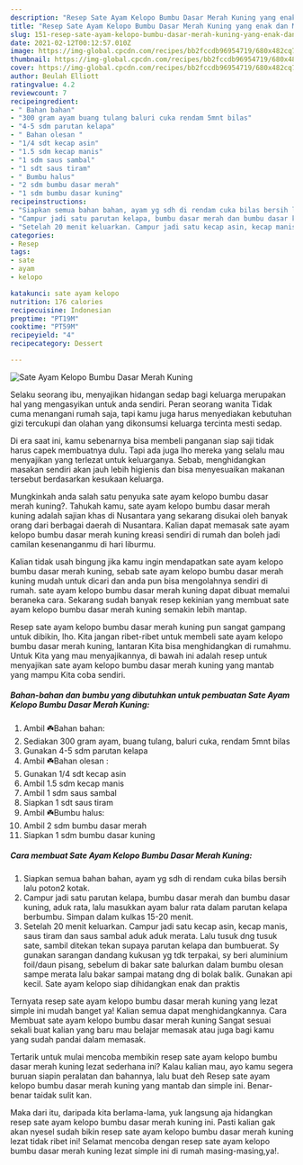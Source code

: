 ```yaml
---
description: "Resep Sate Ayam Kelopo Bumbu Dasar Merah Kuning yang enak dan Mudah Dibuat"
title: "Resep Sate Ayam Kelopo Bumbu Dasar Merah Kuning yang enak dan Mudah Dibuat"
slug: 151-resep-sate-ayam-kelopo-bumbu-dasar-merah-kuning-yang-enak-dan-mudah-dibuat
date: 2021-02-12T00:12:57.010Z
image: https://img-global.cpcdn.com/recipes/bb2fccdb96954719/680x482cq70/sate-ayam-kelopo-bumbu-dasar-merah-kuning-foto-resep-utama.jpg
thumbnail: https://img-global.cpcdn.com/recipes/bb2fccdb96954719/680x482cq70/sate-ayam-kelopo-bumbu-dasar-merah-kuning-foto-resep-utama.jpg
cover: https://img-global.cpcdn.com/recipes/bb2fccdb96954719/680x482cq70/sate-ayam-kelopo-bumbu-dasar-merah-kuning-foto-resep-utama.jpg
author: Beulah Elliott
ratingvalue: 4.2
reviewcount: 7
recipeingredient:
- " Bahan bahan"
- "300 gram ayam buang tulang baluri cuka rendam 5mnt bilas"
- "4-5 sdm parutan kelapa"
- " Bahan olesan "
- "1/4 sdt kecap asin"
- "1.5 sdm kecap manis"
- "1 sdm saus sambal"
- "1 sdt saus tiram"
- " Bumbu halus"
- "2 sdm bumbu dasar merah"
- "1 sdm bumbu dasar kuning"
recipeinstructions:
- "Siapkan semua bahan bahan, ayam yg sdh di rendam cuka bilas bersih lalu poton2 kotak."
- "Campur jadi satu parutan kelapa, bumbu dasar merah dan bumbu dasar kuning, aduk rata, lalu masukkan ayam balur rata dalam parutan kelapa berbumbu. Simpan dalam kulkas 15-20 menit."
- "Setelah 20 menit keluarkan. Campur jadi satu kecap asin, kecap manis, saus tiram dan saus sambal aduk aduk merata. Lalu tusuk dng tusuk sate, sambil ditekan tekan supaya parutan kelapa dan bumbuerat. Sy gunakan sarangan dandang kukusan yg tdk terpakai, sy beri aluminium foil/daun pisang, sebelum di bakar sate balurkan dalam bumbu olesan sampe merata lalu bakar sampai matang dng di bolak balik. Gunakan api kecil. Sate ayam kelopo siap dihidangkan enak dan praktis"
categories:
- Resep
tags:
- sate
- ayam
- kelopo

katakunci: sate ayam kelopo 
nutrition: 176 calories
recipecuisine: Indonesian
preptime: "PT19M"
cooktime: "PT59M"
recipeyield: "4"
recipecategory: Dessert

---
```



![Sate Ayam Kelopo Bumbu Dasar Merah Kuning](https://img-global.cpcdn.com/recipes/bb2fccdb96954719/680x482cq70/sate-ayam-kelopo-bumbu-dasar-merah-kuning-foto-resep-utama.jpg)

Selaku seorang ibu, menyajikan hidangan sedap bagi keluarga merupakan hal yang mengasyikan untuk anda sendiri. Peran seorang  wanita Tidak cuma menangani rumah saja, tapi kamu juga harus menyediakan kebutuhan gizi tercukupi dan olahan yang dikonsumsi keluarga tercinta mesti sedap.

Di era  saat ini, kamu sebenarnya bisa membeli panganan siap saji tidak harus capek membuatnya dulu. Tapi ada juga lho mereka yang selalu mau menyajikan yang terlezat untuk keluarganya. Sebab, menghidangkan masakan sendiri akan jauh lebih higienis dan bisa menyesuaikan makanan tersebut berdasarkan kesukaan keluarga. 



Mungkinkah anda salah satu penyuka sate ayam kelopo bumbu dasar merah kuning?. Tahukah kamu, sate ayam kelopo bumbu dasar merah kuning adalah sajian khas di Nusantara yang sekarang disukai oleh banyak orang dari berbagai daerah di Nusantara. Kalian dapat memasak sate ayam kelopo bumbu dasar merah kuning kreasi sendiri di rumah dan boleh jadi camilan kesenanganmu di hari liburmu.

Kalian tidak usah bingung jika kamu ingin mendapatkan sate ayam kelopo bumbu dasar merah kuning, sebab sate ayam kelopo bumbu dasar merah kuning mudah untuk dicari dan anda pun bisa mengolahnya sendiri di rumah. sate ayam kelopo bumbu dasar merah kuning dapat dibuat memalui beraneka cara. Sekarang sudah banyak resep kekinian yang membuat sate ayam kelopo bumbu dasar merah kuning semakin lebih mantap.

Resep sate ayam kelopo bumbu dasar merah kuning pun sangat gampang untuk dibikin, lho. Kita jangan ribet-ribet untuk membeli sate ayam kelopo bumbu dasar merah kuning, lantaran Kita bisa menghidangkan di rumahmu. Untuk Kita yang mau menyajikannya, di bawah ini adalah resep untuk menyajikan sate ayam kelopo bumbu dasar merah kuning yang mantab yang mampu Kita coba sendiri.

<!--inarticleads1-->

##### Bahan-bahan dan bumbu yang dibutuhkan untuk pembuatan Sate Ayam Kelopo Bumbu Dasar Merah Kuning:

1. Ambil  ☘️Bahan bahan:
1. Sediakan 300 gram ayam, buang tulang, baluri cuka, rendam 5mnt bilas
1. Gunakan 4-5 sdm parutan kelapa
1. Ambil  ☘️Bahan olesan :
1. Gunakan 1/4 sdt kecap asin
1. Ambil 1.5 sdm kecap manis
1. Ambil 1 sdm saus sambal
1. Siapkan 1 sdt saus tiram
1. Ambil  ☘️Bumbu halus:
1. Ambil 2 sdm bumbu dasar merah
1. Siapkan 1 sdm bumbu dasar kuning




<!--inarticleads2-->

##### Cara membuat Sate Ayam Kelopo Bumbu Dasar Merah Kuning:

1. Siapkan semua bahan bahan, ayam yg sdh di rendam cuka bilas bersih lalu poton2 kotak.
1. Campur jadi satu parutan kelapa, bumbu dasar merah dan bumbu dasar kuning, aduk rata, lalu masukkan ayam balur rata dalam parutan kelapa berbumbu. Simpan dalam kulkas 15-20 menit.
1. Setelah 20 menit keluarkan. Campur jadi satu kecap asin, kecap manis, saus tiram dan saus sambal aduk aduk merata. Lalu tusuk dng tusuk sate, sambil ditekan tekan supaya parutan kelapa dan bumbuerat. Sy gunakan sarangan dandang kukusan yg tdk terpakai, sy beri aluminium foil/daun pisang, sebelum di bakar sate balurkan dalam bumbu olesan sampe merata lalu bakar sampai matang dng di bolak balik. Gunakan api kecil. Sate ayam kelopo siap dihidangkan enak dan praktis




Ternyata resep sate ayam kelopo bumbu dasar merah kuning yang lezat simple ini mudah banget ya! Kalian semua dapat menghidangkannya. Cara Membuat sate ayam kelopo bumbu dasar merah kuning Sangat sesuai sekali buat kalian yang baru mau belajar memasak atau juga bagi kamu yang sudah pandai dalam memasak.

Tertarik untuk mulai mencoba membikin resep sate ayam kelopo bumbu dasar merah kuning lezat sederhana ini? Kalau kalian mau, ayo kamu segera buruan siapin peralatan dan bahannya, lalu buat deh Resep sate ayam kelopo bumbu dasar merah kuning yang mantab dan simple ini. Benar-benar taidak sulit kan. 

Maka dari itu, daripada kita berlama-lama, yuk langsung aja hidangkan resep sate ayam kelopo bumbu dasar merah kuning ini. Pasti kalian gak akan nyesel sudah bikin resep sate ayam kelopo bumbu dasar merah kuning lezat tidak ribet ini! Selamat mencoba dengan resep sate ayam kelopo bumbu dasar merah kuning lezat simple ini di rumah masing-masing,ya!.


